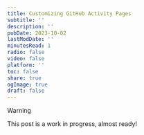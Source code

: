 ```yaml
---
title: Customizing GitHub Activity Pages
subtitle: ''
description: ''
pubDate: 2023-10-02
lastModDate: ''
minutesRead: 1
radio: false
video: false
platform: ''
toc: false
share: true
ogImage: true
draft: false
---
```


> [!warning] 
> This post is a work in progress, almost ready! 
